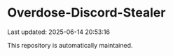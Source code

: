 # Overdose-Discord-Stealer

Last updated: 2025-06-14 20:53:16

This repository is automatically maintained.
